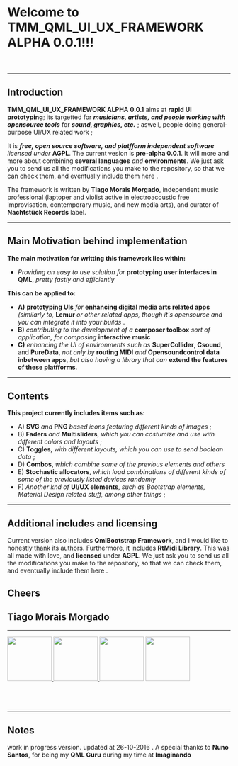 # Welcome to **TMM_QML_UI_UX_FRAMEWORK ALPHA 0.0.1**!!! <br/><br/>

---

## Introduction 

**TMM_QML_UI_UX_FRAMEWORK ALPHA 0.0.1** aims at **rapid UI prototyping**; its targetted for ***musicians, artists, and people working with opensource tools*** for ***sound, graphics, etc.*** ; aswell, people doing general-purpose UI/UX related work ; 

It is ***free, open source software, and platfform independent software*** *licensed under* **AGPL**. The current vesion is **pre-alpha 0.0.1**. It will more and more about combining **several languages** *and* **environments**. We just ask you to send us all the modifications you make to the repository, so that we can check them, and eventually include them here . 

The framework is written by **Tiago Morais Morgado**, independent music professional (laptoper and violist active in electroacoustic free improvisation, contemporary music, and new media arts), and curator of **Nachtstück Records** label.

---

## Main Motivation behind implementation 

**The main motivation for writting this framework lies within:**

- *Providing an easy to use solution for* **prototyping user interfaces in QML**, *pretty fastly and efficiently* 

**This can be applied to:**

- **A)** **prototyping UIs** *for* **enhancing digital media arts related apps** *(similarly to,* **Lemur** *or other related apps, though it's opensource and you can integrate it into your builds* . 
- **B)** *contributing to the development of a* **composer toolbox** *sort of application, for composing* **interactive music**
- **C)** *enhancing the UI of environments such as* **SuperCollider**, **Csound**, and **PureData**, *not only by* **routing MIDI** *and* **Opensoundcontrol data inbetween apps**, *but also having a library that can* **extend the features of these platfforms**. 

---

## Contents 

**This project currently includes items such as:**

- A) **SVG** *and* **PNG** *based icons featuring different kinds of images* ;
- B) **Faders** *and* **Multisliders**, *which you can costumize and use with different colors and layouts* ; 
- C) **Toggles**, *with different layouts, which you can use to send boolean data* ; 
- D) **Combos**, *which combine some of the previous elements and others* 
- E) **Stochastic allocators**, *which  load combinations of different kinds of some of the previously listed devices randomly* 
- F) *Another knd of* **UI/UX elements**, *such as Bootstrap elements, Material Design related stuff, among other things* ;

---

## Additional includes and licensing 

Current version also includes **QmlBootstrap Framework**, and I would like to honestly thank its authors. Furthermore, it includes **RtMidi Library**. This was all made with love, and **licensed** under **AGPL**. We just ask you to send us all the modifications you make to the repository, so that we can check them, and eventually include them here .

## **Cheers**
## **Tiago Morais Morgado** 

---

<img src="https://avatars0.githubusercontent.com/u/7303598?v=3&s=460" height="100" width="100"><a href="https://www.qt.io"> <img src="https://lh3.googleusercontent.com/-m0H-wPtVGFU/AAAAAAAAAAI/AAAAAAAAAAA/-RgbUQZx4Ck/s128-c-k/photo.jpg" height="100" width="100"><a href="https://www.qt.io">
</a> <img src="http://www.zoomdigital.com.br/img/2011/02/qtcreator.png" height="100" width="100"><a href="https://www.qt.io"></a> </img><img src="http://zfoneproject.com/images/logos/agplv3-584x235.png" height="100" width="100"><img><br/><br/><br/><br/>

---

## Notes 

work in progress version. updated at 26-10-2016 . 
A special thanks to **Nuno Santos**, for being my **QML Guru** during my time at **Imaginando**

			
